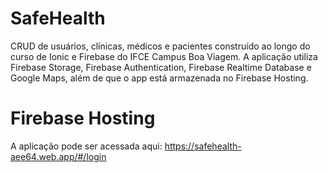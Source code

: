 # SafeHealth
CRUD de usuários, clínicas, médicos e pacientes construído ao longo do curso de Ionic e Firebase do IFCE Campus Boa Viagem. A aplicação utiliza Firebase Storage, Firebase Authentication, Firebase Realtime Database e Google Maps, além de que o app está armazenada no Firebase Hosting.

# Firebase Hosting
A aplicação pode ser acessada aqui: https://safehealth-aee64.web.app/#/login
